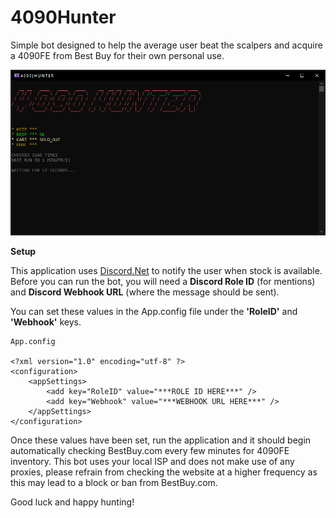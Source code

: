 # 4090Hunter

Simple bot designed to help the average user beat the scalpers and acquire a 4090FE from Best Buy for their own personal use.

![4090 Hunter Console Window](https://github.com/Buriska/4090Hunter/blob/master/4090Hunter/4090Hunter.png)

**Setup**

This application uses [Discord.Net](https://github.com/discord-net/Discord.Net) to notify the user when stock is available. Before you can run the bot, you will need a **Discord Role ID** (for mentions) and **Discord Webhook URL** (where the message should be sent).

You can set these values in the App.config file under the **'RoleID'** and **'Webhook'** keys.

``` 
App.config

<?xml version="1.0" encoding="utf-8" ?>
<configuration>
	<appSettings>
		<add key="RoleID" value="***ROLE ID HERE***" />
		<add key="Webhook" value="***WEBHOOK URL HERE***" />
	</appSettings>
</configuration>
```

Once these values have been set, run the application and it should begin automatically checking BestBuy.com every few minutes for 4090FE inventory. This bot uses your local ISP and does not make use of any proxies, please refrain from checking the website at a higher frequency as this may lead to a block or ban from BestBuy.com.

Good luck and happy hunting!





